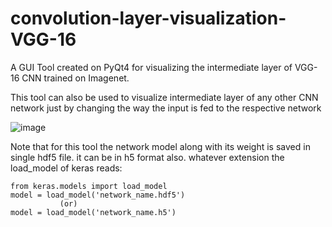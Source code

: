 # convolution-layer-visualization-VGG-16

A GUI Tool created on PyQt4 for visualizing the intermediate layer of VGG-16 CNN trained on Imagenet.

This tool can also be used to visualize intermediate layer of any other CNN network just by changing the way the input is fed to the respective network

![image](https://github.com/anujshah1003/convolution-layer-visualization-VGG-16/tree/master/images/VGG-16-gui.PNG)

Note that for this tool the network model along with its weight is saved in single hdf5 file. it can be in h5 format also.
whatever extension the load_model of keras reads:

    from keras.models import load_model
    model = load_model('network_name.hdf5')  
               (or)
    model = load_model('network_name.h5')         
